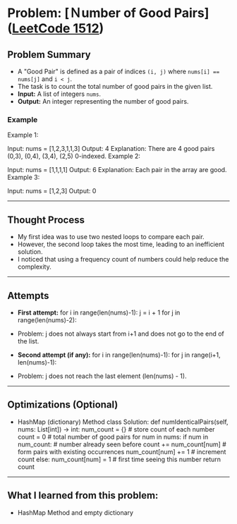 # Problem: [Ｎumber of Good Pairs] ([LeetCode 1512](https://leetcode.com/problems/number-of-good-pairs/description/?envType=problem-list-v2&envId=array))

## Problem Summary
- A "Good Pair" is defined as a pair of indices `(i, j)` where `nums[i] == nums[j]` and `i < j`.
- The task is to count the total number of good pairs in the given list.
- **Input:** A list of integers `nums`.
- **Output:** An integer representing the number of good pairs.

### Example
Example 1:

Input: nums = [1,2,3,1,1,3]
Output: 4
Explanation: There are 4 good pairs (0,3), (0,4), (3,4), (2,5) 0-indexed.
Example 2:

Input: nums = [1,1,1,1]
Output: 6
Explanation: Each pair in the array are good.
Example 3:

Input: nums = [1,2,3]
Output: 0

---

## Thought Process
- My first idea was to use two nested loops to compare each pair.  
- However, the second loop takes the most time, leading to an inefficient solution.  
- I noticed that using a frequency count of numbers could help reduce the complexity.

---

## Attempts
- **First attempt:** 
for i in range(len(nums)-1):
    j = i + 1
    for j in range(len(nums)-2):
- Problem: j does not always start from i+1 and does not go to the end of the list.


- **Second attempt (if any):** 
for i in range(len(nums)-1):
    for j in range(i+1, len(nums)-1):
- Problem: j does not reach the last element (len(nums) - 1).

---

## Optimizations (Optional)
- HashMap (dictionary) Method
class Solution:
    def numIdenticalPairs(self, nums: List[int]) -> int:
    num_count = {} # store count of each number
    count = 0 # total number of good pairs 
    for num in nums:
        if num in num_count: # number already seen before
            count += num_count[num] # form pairs with existing occurrences
            num_count[num] += 1 # increment count
        else:
            num_count[num] = 1 # first time seeing this number
    return count


---

## What I learned from this problem:
- HashMap Method and empty dictionary 
